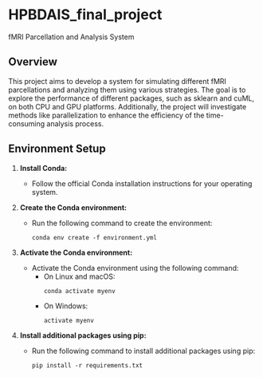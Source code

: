# HPBDAIS_final_project
fMRI Parcellation and Analysis System

## Overview
This project aims to develop a system for simulating different fMRI parcellations and analyzing them using various strategies. The goal is to explore the performance of different packages, such as sklearn and cuML, on both CPU and GPU platforms. Additionally, the project will investigate methods like parallelization to enhance the efficiency of the time-consuming analysis process.

## Environment Setup

1. **Install Conda:**

   - Follow the official Conda installation instructions for your operating system.

2. **Create the Conda environment:**

   - Run the following command to create the environment:
     ```
     conda env create -f environment.yml
     ```

3. **Activate the Conda environment:**

   - Activate the Conda environment using the following command:
     - On Linux and macOS:
       ```
       conda activate myenv
       ```
     - On Windows:
       ```
       activate myenv
       ```

4. **Install additional packages using pip:**

   - Run the following command to install additional packages using pip:
     ```
     pip install -r requirements.txt
     ```

